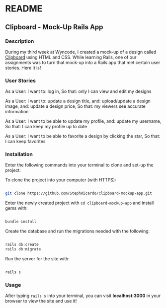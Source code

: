# README

## Clipboard - Mock-Up Rails App

### Description

During my third week at Wyncode, I created a mock-up of a design called [Clipboard](https://cdn.dribbble.com/users/168777/screenshots/2147087/attachments/393132/pixels.png) using HTML and CSS. While learning Rails, one of our assignments was to turn that mock-up into a Rails app that met certain user stories. Here it is!

### User Stories

As a User: I want to: log in,
So that: only I can view and edit my designs

As a User: I want to: update a design title,
and: upload/update a design image,
and: update a design price,
So that: my viewers see accurate information

As a User: I want to be able to update my profile,
and: update my username,
So that: I can keep my profile up to date

As a User: I want to be able to favorite a design by clicking the star,
So that: I can keep favorites

### Installation

Enter the following commands into your terminal to clone and set-up the project.


To clone the project into your computer (with HTTPS):
 ```bash

git clone https://github.com/StephRicardo/clipboard-mockup-app.git


 ```

 Enter the newly created project with `cd clipboard-mockup-app` and install gems with:
 ```bash

bundle install

```

Create the database and run the migrations needed with the following:
```bash

rails db:create
rails db:migrate

```

Run the server for the site with:

```bash

rails s

```

### Usage
After typing `rails s` into your terminal, you can visit **localhost:3000** in your browser to view the site and use it!
